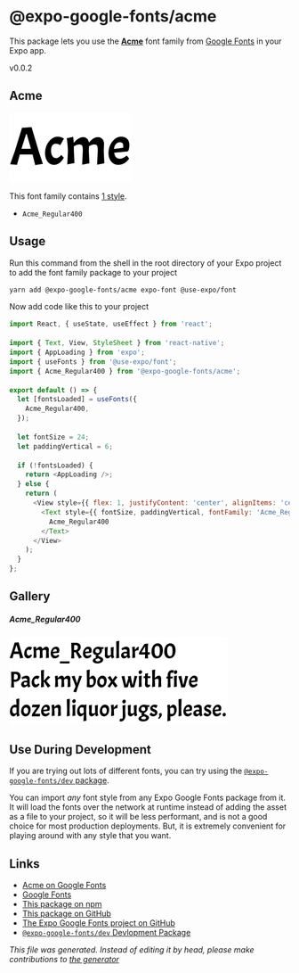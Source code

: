# @expo-google-fonts/acme

This package lets you use the [**Acme**](https://fonts.google.com/specimen/Acme) font family from [Google Fonts](https://fonts.google.com/) in your Expo app.

v0.0.2

## Acme

![Acme](./font-family.png)

This font family contains [1 style](#gallery).

- `Acme_Regular400`

## Usage

Run this command from the shell in the root directory of your Expo project to add the font family package to your project
```sh
yarn add @expo-google-fonts/acme expo-font @use-expo/font
```

Now add code like this to your project
```js
import React, { useState, useEffect } from 'react';

import { Text, View, StyleSheet } from 'react-native';
import { AppLoading } from 'expo';
import { useFonts } from '@use-expo/font';
import { Acme_Regular400 } from '@expo-google-fonts/acme';

export default () => {
  let [fontsLoaded] = useFonts({
    Acme_Regular400,
  });

  let fontSize = 24;
  let paddingVertical = 6;

  if (!fontsLoaded) {
    return <AppLoading />;
  } else {
    return (
      <View style={{ flex: 1, justifyContent: 'center', alignItems: 'center' }}>
        <Text style={{ fontSize, paddingVertical, fontFamily: 'Acme_Regular400' }}>
          Acme_Regular400
        </Text>
      </View>
    );
  }
};

```

## Gallery

##### Acme_Regular400
![Acme_Regular400](./f7d0b4054bd37012deca722e47899589c1d35302b51b2fd21ea83e7f3410bccd.ttf.png)


## Use During Development

If you are trying out lots of different fonts, you can try using the [`@expo-google-fonts/dev` package](https://www.npmjs.com/package/@expo-google-fonts/dev).

You can import *any* font style from any Expo Google Fonts package from it. It will load the fonts
over the network at runtime instead of adding the asset as a file to your project, so it will be 
less performant, and is not a good choice for most production deployments. But, it is extremely convenient
for playing around with any style that you want.

## Links

- [Acme on Google Fonts](https://fonts.google.com/specimen/Acme)
- [Google Fonts](https://fonts.google.com/)
- [This package on npm](https://www.npmjs.com/package/@expo-google-fonts/acme)
- [This package on GitHub](https://github.com/expo/google-fonts/tree/master/font-packages/acme)
- [The Expo Google Fonts project on GitHub](https://github.com/expo/google-fonts)
- [`@expo-google-fonts/dev` Devlopment Package](https://github.com/expo/google-fonts/tree/master/font-packages/dev)


*This file was generated. Instead of editing it by head, please make contributions to [the generator](https://github.com/expo/google-fonts/tree/master/packages/generator)*
